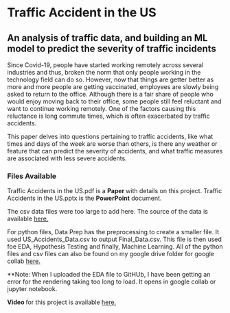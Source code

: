 # Traffic Accident in the US
## An analysis of traffic data, and building an ML model to predict the severity of traffic incidents

Since Covid-19, people have started working remotely across several industries and thus, broken the norm that only people working in the technology field can do so. However, now that things are getter better as more and more people are getting vaccinated, employees are slowly being asked to return to the office. Although there is a fair share of people who would enjoy moving back to their office, some people still feel reluctant and want to continue working remotely. One of the factors causing this reluctance is long commute times, which is often exacerbated by traffic accidents. 

This paper delves into questions pertaining to traffic accidents, like what times and days of the week are worse than others, is there any weather or feature that can predict the severity of accidents, and what traffic measures are associated with less severe accidents. 


### Files Available

Traffic Accidents in the US.pdf is a <b> Paper </b> with details on this project. Traffic Accidents in the US.pptx is the <b> PowerPoint</b> document.

The csv data files were too large to add here. The source of the data is available [here.](https://smoosavi.org/datasets/us_accidents)

For python files, Data Prep has the preprocessing to create a smaller file. It used US_Accidents_Data.csv to output Final_Data.csv. This file is then used foe EDA, Hypothesis Testing and finally, Machine Learning. All of the python files and csv files can also be found on my google drive folder for google collab 
[here.](https://drive.google.com/drive/folders/19PV2nG8QXtFaqtHg6UzpoZD2wzO4Fnag?usp=sharing)

**Note: When I uploaded the EDA file to GitHUb, I have been getting an error for the rendering taking too long to load. It opens in google collab or jupyter notebook. 

<b> Video </b> for this project is available [here.](https://youtu.be/6V-6iHlFImQ)

